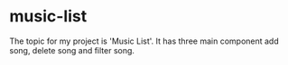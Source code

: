 # music-list
The topic for my project is 'Music List'. It has three main component add song, delete song and filter song. 